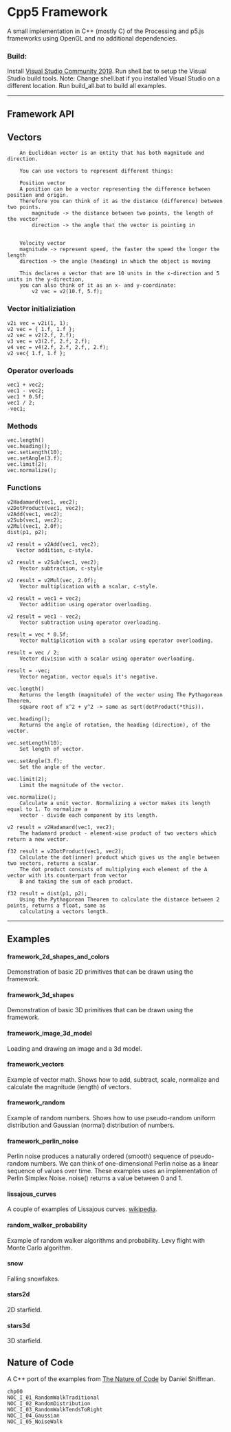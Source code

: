 # **Cpp5 Framework**
A small implementation in C++ (mostly C) of the Processing and p5.js frameworks using OpenGL and no additional dependencies.

### **Build**:
Install [Visual Studio Community 2019](https://visualstudio.microsoft.com/).
Run shell.bat to setup the Visual Studio build tools.
Note: Change shell.bat if you installed Visual Studio on a different location.
Run build_all.bat to build all examples.

---

## **Framework API**
## Vectors
        An Euclidean vector is an entity that has both magnitude and direction.
            
        You can use vectors to represent different things:
        
        Position vector
        A position can be a vector representing the difference between position and origin.
        Therefore you can think of it as the distance (difference) between two points. 
            magnitude -> the distance between two points, the length of the vector
            direction -> the angle that the vector is pointing in
        
        
        Velocity vector
        magnitude -> represent speed, the faster the speed the longer the length
        direction -> the angle (heading) in which the object is moving

        This declares a vector that are 10 units in the x-direction and 5 units in the y-direction,
        you can also think of it as an x- and y-coordinate:
            v2 vec = v2(10.f, 5.f);

### Vector initializiation
```
v2i vec = v2i(1, 1);
v2 vec = { 1.f, 1.f };
v2 vec = v2(2.f, 2.f);
v3 vec = v3(2.f, 2.f, 2.f);
v4 vec = v4(2.f, 2.f, 2.f,, 2.f);
v2 vec{ 1.f, 1.f };
```

### Operator overloads
```
vec1 + vec2;
vec1 - vec2;
vec1 * 0.5f;
vec1 / 2;
-vec1;
``` 
### Methods
```
vec.length()
vec.heading();
vec.setLength(10);
vec.setAngle(3.f);
vec.limit(2);
vec.normalize();
```

### Functions
```
v2Hadamard(vec1, vec2);
v2DotProduct(vec1, vec2);
v2Add(vec1, vec2);
v2Sub(vec1, vec2);
v2Mul(vec1, 2.0f);
dist(p1, p2);
```     

    v2 result = v2Add(vec1, vec2);
       Vector addition, c-style.
    
	v2 result = v2Sub(vec1, vec2);
        Vector subtraction, c-style
    
    v2 result = v2Mul(vec, 2.0f);
        Vector multiplication with a scalar, c-style.
    
    v2 result = vec1 + vec2;
        Vector addition using operator overloading.
    
    v2 result = vec1 - vec2;
        Vector subtraction using operator overloading.
        
    result = vec * 0.5f;
        Vector multiplication with a scalar using operator overloading.
        
    result = vec / 2;
        Vector division with a scalar using operator overloading.
        
    result = -vec;
        Vector negation, vector equals it's negative.

    vec.length()
        Returns the length (magnitude) of the vector using The Pythagorean Theorem, 
        square root of x^2 + y^2 -> same as sqrt(dotProduct(*this)).
        
    vec.heading();
        Returns the angle of rotation, the heading (direction), of the vector.
    
    vec.setLength(10);
        Set length of vector.
    
    vec.setAngle(3.f);
        Set the angle of the vector.
    
    vec.limit(2);
        Limit the magnitude of the vector.
    
    vec.normalize();
        Calculate a unit vector. Normalizing a vector makes its length equal to 1. To normalize a
        vector - divide each component by its length.
    
    v2 result = v2Hadamard(vec1, vec2);
        The hadamard product - element-wise product of two vectors which return a new vector.
    
    f32 result = v2DotProduct(vec1, vec2);
        Calculate the dot(inner) product which gives us the angle between two vectors, returns a scalar.
        The dot product consists of multiplying each element of the A vector with its counterpart from vector
        B and taking the sum of each product.
      
    f32 result = dist(p1, p2);
        Using the Pythagorean Theorem to calculate the distance between 2 points, returns a float, same as
        calculating a vectors length.
   
---
## **Examples**
#### **framework_2d_shapes_and_colors**
Demonstration of basic 2D primitives that can be drawn using the framework.

#### **framework_3d_shapes**
Demonstration of basic 3D primitives that can be drawn using the framework.

#### **framework_image_3d_model**
Loading and drawing an image and a 3d model.
	
#### **framework_vectors**
Example of vector math. Shows how to add, subtract, scale, normalize and calculate the magnitude
(length) of vectors.

#### **framework_random**
Example of random numbers. Shows how to use pseudo-random uniform distribution and Gaussian (normal) distribution
of numbers.

#### **framework_perlin_noise**
Perlin noise produces a naturally ordered (smooth) sequence of pseudo-random numbers.
We can think of one-dimensional Perlin noise as a linear sequence of values over time. 
These examples uses an implementation of Perlin Simplex Noise.
noise() returns a value between 0 and 1.

#### **lissajous_curves**

A couple of examples of Lissajous curves.
[wikipedia](https://en.wikipedia.org/wiki/Lissajous_curve).

#### **random_walker_probability**
Example of random walker algorithms and probability. Levy flight with Monte Carlo algorithm.

#### **snow**

Falling snowfakes.

#### **stars2d**
2D starfield.

#### **stars3d**
3D starfield.

## **Nature of Code**
A C++ port of the examples from [The Nature of Code](http://natureofcode.com) by Daniel Shiffman.
    
    chp00
    NOC_I_01_RandomWalkTraditional
    NOC_I_02_RandomDistribution
    NOC_I_03_RandomWalkTendsToRight
    NOC_I_04_Gaussian
    NOC_I_05_NoiseWalk